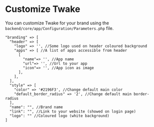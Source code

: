 # Customize Twake

You can customize Twake for your brand using the `backend/core/app/Configuration/Parameters.php` file.

```
"branding" => [
  "header" => [
    "logo" => '', //Some logo used on header coloured background
    "apps" => [ //A list of apps accessible from header
      [
        "name"=> '', //App name
        "url"=> '', //Url to your app
        "icon"=> '', //App icon as image
      ],
    ],
  ],
  "style" => [
    "color" => '#2196F3', //Change default main color
    "default_border_radius" => '2', //Change default main border-radius
  ],
  "name": "", //Brand name
  "link": "", //Link to your website (showed on login page)
  "logo": "" //Coloured logo (white background)
]
```
